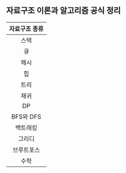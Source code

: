 ## 자료구조 이론과 알고리즘 공식 정리
|자료구조 종류|
|:---:|
|스택|
|큐|
|해시|
|힙|
|트리|
|재귀|
|DP|
|BFS와 DFS|
|백트래킹|
|그리디|
|브루트포스|
|수학|

